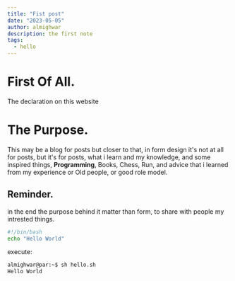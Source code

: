 ```yaml
---
title: "Fist post"
date: "2023-05-05"
author: almighwar
description: the first note
tags:
  - hello
---
```


# First Of All.
The declaration on this website

# The Purpose.
This may be a blog for posts but closer to that, in form design it's not at all for posts, but it's for posts, what i learn and my knowledge, and some inspired things, **Programming**, Books, Chess, Run, and advice that i learned from my experience or Old people,  or good role model. 

## Reminder.
in the end the purpose behind it matter than form, to share with people my intrested things.

```bash
#!/bin/bash
echo "Hello World"
```
execute:
```bash
almighwar@par:~$ sh hello.sh
Hello World
```
